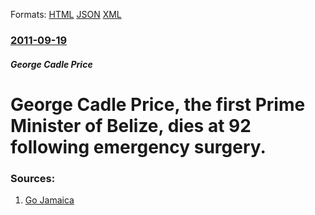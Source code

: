 
Formats: [HTML](/news/2011/09/19/george-cadle-price-the-first-prime-minister-of-belize-dies-at-92-following-emergency-surgery.html)  [JSON](/news/2011/09/19/george-cadle-price-the-first-prime-minister-of-belize-dies-at-92-following-emergency-surgery.json)  [XML](/news/2011/09/19/george-cadle-price-the-first-prime-minister-of-belize-dies-at-92-following-emergency-surgery.xml)  

### [2011-09-19](/news/2011/09/19/index.md)

##### George Cadle Price
# George Cadle Price, the first Prime Minister of Belize, dies at 92 following emergency surgery. 




### Sources:

1. [Go Jamaica](http://go-jamaica.com/news/read_article.php?id=32010)
